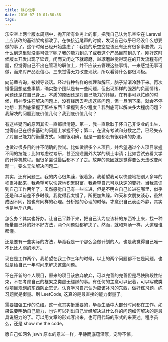 ```yaml
---
title: 静心做事
date: 2016-07-10 01:50:58
tags:
---
```

乐空空上两个版本周期中，抛开所有业务上的事，把我自己认为乐空空在 Laravel 上应该改的基础架构都改了。在快接近尾声的时候，发现自己似乎已经没什么想要做的事了。这个时候已经开始焦虑了：我绝的乐空空应该还有还有很多事要做，为什么到这里就没事可做了呢？我的能力到头了或者这个产品目前到头了。刚好这时候版本开发出现了延误，闲而又闲之下就琢磨，越琢磨越觉得现在的开发流程有问题，但觉得自己不出在管理的职位上，并不应该去管理这些事情。一来感觉无事可做，而来对产品没信心，三来觉得无力改变现状，所以看待什么都很消极。

向前辈咨询，被领导谈话。经过各种各样的梳理和解压，脑子渐渐冷静下来。再次慢慢回想这些事情，确实整个团队是有一些问题，但出现那样的强烈的负面情绪，问题还是在自己身上。本质的原因还是对自己能力的怀疑。在有事可以忙碌的时候，精神专注在解决问题上，没有经历去考虑这些问题，但一旦闲下来，就会不停地想：我到底掌握了那些东西？掌握到多少程度？我到底可以解决多大程度问题？我解决的问题到底价值几何？我到底价值几何？
<!--more-->
有这些疑问的原因其实一直都很清楚。第一，我一直耿耿于怀自己非专业的出生，觉得自己在很多基础的问题上掌握不好；第二，在没有考试和分数之后，已经失去了对自己能力的衡量方式。问题很明确，但是一直都没有很明确的办法。

也做过很多目的并不明确的尝试。比如做很多个人项目，并希望通过个人项目掌握不同的技能；比如考虑过考研，甚至投递国外大学的硕士申请；比如尝试去看大学的计算机教程。但很多尝试最后都不了了之。放弃的原因就是觉得要么无法改变问题一，要么无法解决问题二。

其实，还有问题三。我的内心很焦躁，很着急。我希望我可以快速地把别人多年的积累补起来，我希望可以快速地积累财富，我希望自己可以快速的变好。当我意识到自己工作两年了，虽然感觉自己有一些长进，但是不明白自己长进在哪里，似乎还是和以前差不多时候，我觉得我太慢了。所更加焦躁。昨天和女朋友谈心，虽然成因不同，她也有同样的心理。分析她的心理的时候，才意识自己表面冷静，其实也是半斤八两。

怎么办？其实也好办。让自己平静下来，把自己认为应该补的东西补上来，找一种衡量自己补的好不好方法，两个问题就都解决了。然而，就和鸡汤一样，大道理谁都懂。

还是要有一些实际的方法，毕竟我是一个那么会做计划的人，也是我觉得自己唯一不比比人弱的地方。

现在是工作两个，我希望在我工作三年的时候，以上的两个问题都不在是问题，也就是给自己一年时间来解决这些问题。

不在开新的个人项目，原来的项目该放弃放弃，可以完善的完善但是尽快阶段性结束，不在考虑自己的框架之类虚无缥缈的事。有任何的主意可以记着，可以写成类似项目规划的东西防止忘记。认真学习自己认为应该补习的东西，做好练习题，练习题就是衡量。刷 LeetCode, 这真的是最直接的能力衡量了。

需要加强工作的总结。这一点其实挺重要的，毕竟生活中大部分时间都在工作。如果说要明确自己能力，也许可以列出自己曾经解决过什么样的问题如何解决的是最具说服力的了。可以用文章的形式写出来，也可用代码的形式的来表述。程序员么，还是 show me the code。

愿自己如网名 jswh 原本的意义一样，平静而底蕴深厚，宠辱不惊。